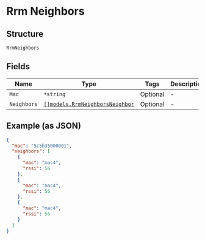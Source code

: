 
# Rrm Neighbors

## Structure

`RrmNeighbors`

## Fields

| Name | Type | Tags | Description |
|  --- | --- | --- | --- |
| `Mac` | `*string` | Optional | - |
| `Neighbors` | [`[]models.RrmNeighborsNeighbor`](../../doc/models/rrm-neighbors-neighbor.md) | Optional | - |

## Example (as JSON)

```json
{
  "mac": "5c5b35000001",
  "neighbors": [
    {
      "mac": "mac4",
      "rssi": 56
    },
    {
      "mac": "mac4",
      "rssi": 56
    },
    {
      "mac": "mac4",
      "rssi": 56
    }
  ]
}
```


